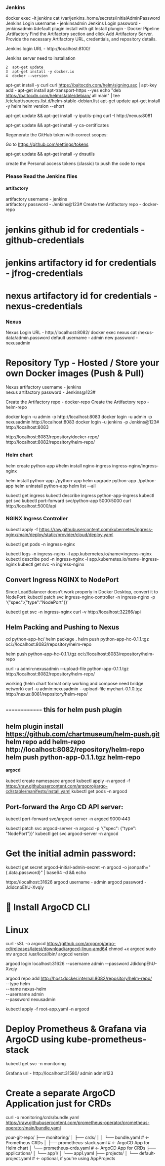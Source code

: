 
### Jenkins #####
docker exec -it jenkins cat /var/jenkins_home/secrets/initialAdminPassword
Jenkins Login username - jenkinsadmin 
Jenkins Login password - jenkinsadmin
#default plugin install with git
Install plungin - Docker Pipeline ,Artifactory
Find the Artifactory section and click Add Artifactory Server.
Provide the necessary Artifactory URL, credentials, and repository details.

Jenkins login URL - http://localhost:8100/

Jenkins server need to installation

    2  apt-get update
    3  apt-get install -y docker.io
    4  docker --version

apt-get install -y curl
curl https://baltocdn.com/helm/signing.asc | apt-key add -
apt-get install apt-transport-https --yes
echo "deb https://baltocdn.com/helm/stable/debian/ all main" | tee /etc/apt/sources.list.d/helm-stable-debian.list
apt-get update
apt-get install -y helm
helm version --short

apt-get update && apt-get install -y iputils-ping
curl -I http://nexus:8081

apt-get update && apt-get install -y ca-certificates

Regenerate the GitHub token with correct scopes:

Go to https://github.com/settings/tokens

apt-get update && apt-get install -y dnsutils

create the Personal access tokens (classic) to push the code to repo




### Please Read the Jenkins files ######
#### artifactory #####
artifactory username - jenkins  
artifactory password - Jenkins@123#
Create the Artifactory repo - docker-repo


# jenkins github id  for credentials - github-credentials
# jenkins artifactory id  for credentials - jfrog-credentials
# nexus artifactory id  for credentials - nexus-credentials


### Nexus ####
Nexus Login URL - http://localhost:8082/
docker exec nexus cat /nexus-data/admin.password
default username - admin
new password -nexusadmin
# Repository Typ - Hosted / Store your own Docker images (Push & Pull)
 Nexus artifactory username - jenkins  
nexus artifactory password - Jenkins@123#

Create the Artifactory repo - docker-repo
Create the Artifactory repo - helm-repo

docker login -u admin -p <your-password> http://localhost:8083
docker login -u admin -p nexusadmin http://localhost:8083
docker login -u jenkins -p Jenkins@123# http://localhost:8083

http://localhost:8083/repository/docker-repo/
http://localhost:8082/repository/helm-repo/



### Helm chart 

helm create python-app
#helm install nginx-ingress ingress-nginx/ingress-nginx



helm install python-app ./python-app
helm upgrade python-app ./python-app
helm uninstall python-app
helm list --all

kubectl get ingress
kubectl describe ingress python-app-ingress
kubectl get svc
kubectl port-forward svc/python-app 5000:5000
curl http://localhost:5000/api



### NGINX Ingress Controller
kubectl apply -f https://raw.githubusercontent.com/kubernetes/ingress-nginx/main/deploy/static/provider/cloud/deploy.yaml

kubectl get pods -n ingress-nginx

kubectl logs -n ingress-nginx -l app.kubernetes.io/name=ingress-nginx
kubectl describe pod -n ingress-nginx -l app.kubernetes.io/name=ingress-nginx
kubectl get svc -n ingress-nginx


## Convert Ingress NGINX to NodePort
Since LoadBalancer doesn’t work properly in Docker Desktop, convert it to NodePort:
kubectl patch svc ingress-nginx-controller -n ingress-nginx -p '{"spec":{"type":"NodePort"}}'

kubectl get svc -n ingress-nginx
curl -v http://localhost:32266/api


## Helm Packing and Pushing to Nexus
cd python-app-hc/
helm package .
helm push python-app-hc-0.1.1.tgz oci://localhost:8083/repository/helm-repo

helm push python-app-hc-0.1.1.tgz oci://localhost:8083/repository/helm-repo

curl -u admin:nexusadmin --upload-file python-app-0.1.1.tgz http://localhost:8082/repository/helm-repo/

working (helm chart format only working and compose need bridge network)
curl -u admin:nexusadmin --upload-file mychart-0.1.0.tgz http://nexus:8081/repository/helm-repo/


## ------------ this for helm push plugin ######
helm plugin install https://github.com/chartmuseum/helm-push.git
helm repo add helm-repo http://localhost:8082/repository/helm-repo
helm push python-app-0.1.1.tgz helm-repo
---------------------------------------


#### argocd ###
kubectl create namespace argocd
kubectl apply -n argocd -f https://raw.githubusercontent.com/argoproj/argo-cd/stable/manifests/install.yaml
kubectl get pods -n argocd
##  Port-forward the Argo CD API server:
kubectl port-forward svc/argocd-server -n argocd 9000:443

kubectl patch svc argocd-server -n argocd -p '{"spec": {"type": "NodePort"}}'
kubectl get svc argocd-server -n argocd

# Get the initial admin password:
kubectl get secret argocd-initial-admin-secret -n argocd -o jsonpath="{.data.password}" | base64 -d && echo

https://localhost:31626
argocd username - admin
argocd password - JdidcnpEhU-Xvqiy

# 🔧 Install ArgoCD CLI
# Linux
curl -sSL -o argocd https://github.com/argoproj/argo-cd/releases/latest/download/argocd-linux-amd64
chmod +x argocd
sudo mv argocd /usr/local/bin/
argocd version

argocd login localhost:31626 --username admin --password JdidcnpEhU-Xvqiy

argocd repo add http://host.docker.internal:8082/repository/helm-repo/ \
  --type helm \
  --name nexus-helm \
  --username admin \
  --password nexusadmin
  
kubectl apply -f root-app.yaml -n argocd  


# Deploy Prometheus & Grafana via ArgoCD using kube-prometheus-stack
kubectl get svc -n monitoring

Grafana url - http://localhost:31580/
admin
admin123


# Create a separate ArgoCD Application just for CRDs

curl -o monitoring/crds/bundle.yaml https://raw.githubusercontent.com/prometheus-operator/prometheus-operator/main/bundle.yaml

your-git-repo/
├── monitoring/
│   ├── crds/
│   │   └── bundle.yaml               # <- Prometheus CRDs
│   ├── prometheus-stack.yaml         # <- ArgoCD App for Helm chart
│   └── prometheus-crds.yaml          # <- ArgoCD App for CRDs
├── applications/
│   └── app1/
│       └── app1.yaml
├── projects/
│   └── default-project.yaml          # <- optional, if you're using AppProjects


    